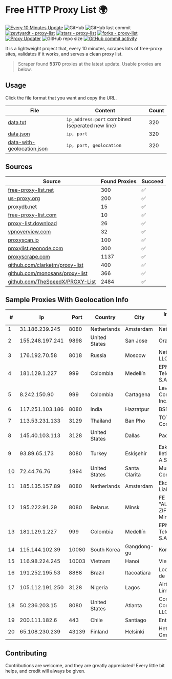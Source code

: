 
# Free HTTP Proxy List 🌍

[![Every 10 Minutes Update](https://github.com/mertguvencli/http-proxy-list/actions/workflows/main.yml/badge.svg?branch=main)](https://github.com/mertguvencli/http-proxy-list/actions/workflows/main.yml)
![GitHub](https://img.shields.io/github/license/mertguvencli/http-proxy-list)
![GitHub last commit](https://img.shields.io/github/last-commit/mertguvencli/http-proxy-list)
[![zevtyardt - proxy-list](https://img.shields.io/static/v1?label=zevtyardt&message=proxy-list&color=blue&logo=github)](https://github.com/zevtyardt/proxy-list "Go to GitHub repo")
[![stars - proxy-list](https://img.shields.io/github/stars/zevtyardt/proxy-list?style=social)](https://github.com/zevtyardt/proxy-list)
[![forks - proxy-list](https://img.shields.io/github/forks/zevtyardt/proxy-list?style=social)](https://github.com/zevtyardt/proxy-list)
[![Proxy Updater](https://github.com/zevtyardt/proxy-list/workflows/Proxy%20Updater/badge.svg)](https://github.com/zevtyardt/proxy-list/actions?query=workflow:"Proxy+Updater")
![GitHub repo size](https://img.shields.io/github/repo-size/zevtyardt/proxy-list)
[![GitHub commit activity](https://img.shields.io/github/commit-activity/m/zevtyardt/proxy-list?logo=commits)](https://github.com/zevtyardt/proxy-list/commits/main)

It is a lightweight project that, every 10 minutes, scrapes lots of free-proxy sites, validates if it works, and serves a clean proxy list.

> Scraper found **5370** proxies at the latest update. Usable proxies are below.

## Usage

Click the file format that you want and copy the URL.

|File|Content|Count|
|----|-------|-----|
|[data.txt](https://raw.githubusercontent.com/mertguvencli/http-proxy-list/main/proxy-list/data.txt)|`ip_address:port` combined (seperated new line)|320|
|[data.json](https://raw.githubusercontent.com/mertguvencli/http-proxy-list/main/proxy-list/data.json)|`ip, port`|320|
|[data-with-geolocation.json](https://raw.githubusercontent.com/mertguvencli/http-proxy-list/main/proxy-list/data-with-geolocation.json)|`ip, port, geolocation`|320|

## Sources

|Source|Found Proxies|Succeed|
|------|-------------|-------|
|[free-proxy-list.net](https://free-proxy-list.net)|300|✅|
|[us-proxy.org](https://www.us-proxy.org)|200|✅|
|[proxydb.net](http://proxydb.net)|15|✅|
|[free-proxy-list.com](https://free-proxy-list.com/?page=&port=&type%5B%5D=http&type%5B%5D=https&up_time=0&search=Search)|10|✅|
|[proxy-list.download](https://www.proxy-list.download/HTTP)|26|✅|
|[vpnoverview.com](https://vpnoverview.com/privacy/anonymous-browsing/free-proxy-servers)|32|✅|
|[proxyscan.io](https://www.proxyscan.io)|100|✅|
|[proxylist.geonode.com](https://proxylist.geonode.com/api/proxy-list?limit=300&page=1&sort_by=lastChecked&sort_type=desc&protocols=http,https)|300|✅|
|[proxyscrape.com](https://api.proxyscrape.com/v2/?request=displayproxies&protocol=http&timeout=10000&country=all&ssl=all&anonymity=all)|1137|✅|
|[github.com/clarketm/proxy-list](https://raw.githubusercontent.com/clarketm/proxy-list/master/proxy-list-raw.txt)|400|✅|
|[github.com/monosans/proxy-list](https://raw.githubusercontent.com/monosans/proxy-list/main/proxies/http.txt)|366|✅|
|[github.com/TheSpeedX/PROXY-List](https://raw.githubusercontent.com/TheSpeedX/PROXY-List/master/http.txt)|2484|✅|


## Sample Proxies With Geolocation Info

|#|Ip|Port|Country|City|Internet Service Provider|
|-|--|----|-------|----|-------------------------|
|1|31.186.239.245|8080|Netherlands|Amsterdam|NetSkope Inc|
|2|155.248.197.241|9898|United States|San Jose|Oracle Corporation|
|3|176.192.70.58|8018|Russia|Moscow|Net By Net Holding LLC|
|4|181.129.1.227|999|Colombia|Medellín|EPM Telecomunicaciones S.A. E.S.P.|
|5|8.242.150.90|999|Colombia|Cartagena|Level 3 Communications, Inc.|
|6|117.251.103.186|8080|India|Hazratpur|BSNL Internet|
|7|113.53.231.133|3129|Thailand|Ban Pho|TOT Public Company Limited|
|8|145.40.103.113|3128|United States|Dallas|Packet Host, Inc.|
|9|93.89.65.173|8080|Turkey|Eskişehir|Eskisehir Bilisim Iletisim San. ve Tic. A.S.|
|10|72.44.76.76|1994|United States|Santa Clarita|Multacom Corporation|
|11|185.135.157.89|8080|Netherlands|Amsterdam|Ekotrans Limited Liability Company|
|12|195.222.91.29|8080|Belarus|Minsk|FE "ALTERNATIVNAYA ZIFROVAYA SET" Minsk|
|13|181.129.1.227|999|Colombia|Medellín|EPM Telecomunicaciones S.A. E.S.P.|
|14|115.144.102.39|10080|South Korea|Gangdong-gu|Korea Telecom|
|15|116.98.224.245|10003|Vietnam|Hanoi|Viettel Corporation|
|16|191.252.195.53|8888|Brazil|Itacoatiara|Locaweb Serviços de Internet S/A|
|17|105.112.191.250|3128|Nigeria|Lagos|Airtel Networks Limited|
|18|50.236.203.15|8080|United States|Atlanta|Comcast Cable Communications, LLC|
|19|200.111.182.6|443|Chile|Santiago|Entel Chile S.A.|
|20|65.108.230.239|43139|Finland|Helsinki|Hetzner Online GmbH|



## Contributing

Contributions are welcome, and they are greatly appreciated! Every
little bit helps, and credit will always be given.

